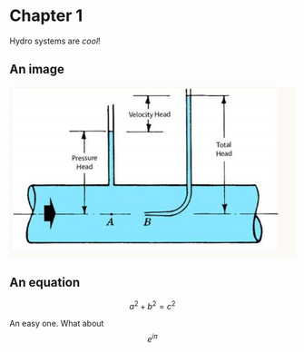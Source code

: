# Chapter 1

Hydro systems are *cool*!

## An image

![Different types of heads](./img/water_head_example_img.jpg)

## An equation

$$a^2 + b^2 = c^2$$

An easy one.   What about $$ e^{i\pi} $$
